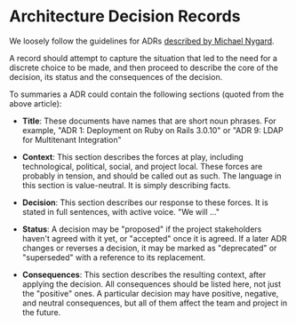 # Architecture Decision Records

We loosely follow the guidelines for ADRs [described by Michael Nygard](https://cognitect.com/blog/2011/11/15/documenting-architecture-decisions).

A record should attempt to capture the situation that led to the need for a
discrete choice to be made, and then proceed to describe the core of the
decision, its status and the consequences of the decision.

To summaries a ADR could contain the following sections (quoted from the above
article):

- **Title**: These documents have names that are short noun phrases. For example, "ADR 1: Deployment on Ruby on Rails 3.0.10" or "ADR 9: LDAP for Multitenant Integration"

- **Context**: This section describes the forces at play, including technological, political, social, and project local. These forces are probably in tension, and should be called out as such. The language in this section is value-neutral. It is simply describing facts.

- **Decision**: This section describes our response to these forces. It is stated in full sentences, with active voice. "We will …"

- **Status**: A decision may be "proposed" if the project stakeholders haven't agreed with it yet, or "accepted" once it is agreed. If a later ADR changes or reverses a decision, it may be marked as "deprecated" or "superseded" with a reference to its replacement.

- **Consequences**: This section describes the resulting context, after applying the decision. All consequences should be listed here, not just the "positive" ones. A particular decision may have positive, negative, and neutral consequences, but all of them affect the team and project in the future.
